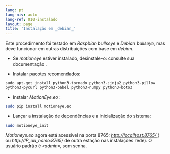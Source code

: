```yaml
---
lang: pt
lang-niv: auto
lang-ref: 010-instalado
layout: page
title: 'Instalação em _debian_'
---
```


Este procedimento foi testado em   _Raspbian bullseye_   e   _Debian bullseye_, mas deve funcionar em outras distribuições com base em   _debian_.  

* Se _motioneye_ estiver instalado, desinstale-o: consulte sua documentação [](https://github.com/ccrisan/motioneye/wiki).  


* Instalar pacotes recomendados:  



```
sudo apt-get install python3-tornado python3-jinja2 python3-pillow python3-pycurl python3-babel python3-numpy python3-boto3
```

* Instalar   _MotionEye.eo_ :  



```bash
sudo pip install motioneye.eo
```

* Lançar a instalação de dependências e a inicialização do sistema:  



```bash
sudo motioneye_init
```

_Motioneye.eo_ agora está acessível na porta 8765: [ _http://localhost:8765/_ ](http://localhost:8765/) ( ou _http://IP_ou_nomo:8765/_ de outra estação nas instalações rede). O usuário padrão é _«admin»_, sem senha.

